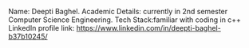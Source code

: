 Name: Deepti Baghel. Academic Details: currently in 2nd semester Computer Science Engineering. Tech Stack:familiar with coding in c++ 
LinkedIn profile link: https://www.linkedin.com/in/deepti-baghel-b37b10245/

